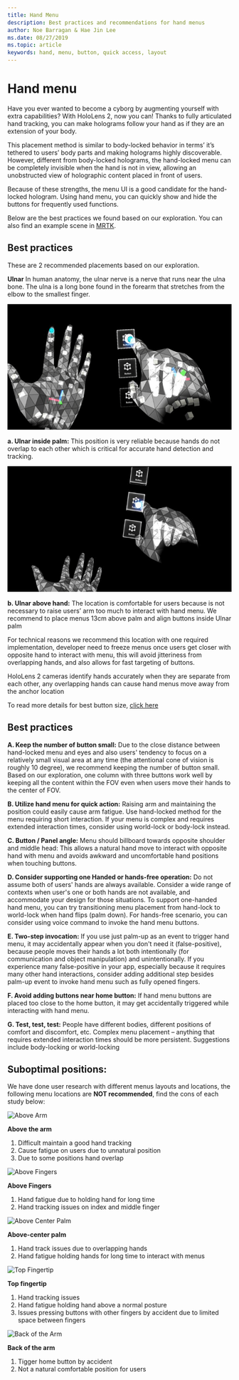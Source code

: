 ```yaml
---
title: Hand Menu
description: Best practices and recommendations for hand menus
author: Noe Barragan & Hae Jin Lee
ms.date: 08/27/2019
ms.topic: article
keywords: hand, menu, button, quick access, layout
---
```

# Hand menu
Have you ever wanted to become a cyborg by augmenting yourself with extra capabilities? With HoloLens 2, now you can! Thanks to fully articulated hand tracking, you can make holograms follow your hand as if they are an extension of your body.

This placement method is similar to body-locked behavior in terms’ it’s tethered to users’ body parts and making holograms highly discoverable. However, different from body-locked holograms, the hand-locked menu can be completely invisible when the hand is not in view, allowing an unobstructed view of holographic content placed in front of users.

Because of these strengths, the menu UI is a good candidate for the hand-locked hologram. Using hand menu, you can quickly show and hide the buttons for frequently used functions. 

Below are the best practices we found based on our exploration. You can also find an example scene in [MRTK](https://github.com/microsoft/MixedRealityToolkit-Unity/blob/mrtk_release/Assets/MixedRealityToolkit.Examples/Demos/HandTracking/Scenes/HandBasedMenuExample.unity).

## Best practices
These are 2 recommended placements based on our exploration.

**Ulnar** In human anatomy, the ulnar nerve is a nerve that runs near the ulna bone. The ulna is a long bone found in the forearm that stretches from the elbow to the smallest finger.

![Ulnar side hand location](images/UlnarSideHandMenu.gif)

**a. Ulnar inside palm:** This position is very reliable because hands do not overlap to each other which is critical for accurate hand detection and tracking.

![Ulnar side hand location](images/UlnarAboveHandMenu.gif)

**b. Ulnar above hand:**
The location is comfortable for users because is not necessary to raise users’ arm too much to interact with hand menu. We recommend to place menus 13cm above palm and align buttons inside Ulnar palm

For technical reasons we recommend this location with one required implementation, developer need to freeze menus once users get closer with opposite hand to interact with menu, this will avoid jitteriness from overlapping hands, and also allows for fast targeting of buttons.

HoloLens 2 cameras identify hands accurately when they are separate from each other, any overlapping hands can cause hand menus move away from the anchor location

To read more details for best button size, [click here](https://docs.microsoft.com/en-us/windows/mixed-reality/interactable-object)

## Best practices 
**A. Keep the number of button small:** 
Due to the close distance between hand-locked menu and eyes and also users' tendency to focus on a relatively small visual area at any time (the attentional cone of vision is roughly 10 degree), we recommend keeping the number of button small. Based on our exploration, one column with three buttons work well by keeping all the content within the FOV even when users move their hands to the center of FOV. 

**B. Utilize hand menu for quick action:** 
Raising arm and maintaining the position could easily cause arm fatigue. Use hand-locked method for the menu requiring short interaction. If your menu is complex and requires extended interaction times, consider using world-lock or body-lock instead. 

**C. Button / Panel angle:**
Menu should billboard towards opposite shoulder and middle head: This allows a natural hand move to interact with opposite hand with menu and avoids awkward and uncomfortable hand positions when touching buttons. 

**D. Consider supporting one Handed or hands-free operation:**
Do not assume both of users' hands are always available. Consider a wide range of contexts when user's one or both hands are not available, and accommodate your design for those situations. To support one-handed hand menu, you can try transitioning menu placement from hand-lock to world-lock when hand flips (palm down). For hands-free scenario, you can consider using voice command to invoke the hand menu buttons.

**E. Two-step invocation:**
If you use just palm-up as an event to trigger hand menu, it may accidentally appear when you don't need it (false-positive), because people moves their hands a lot both intentionally (for communication and object manipulation) and unintentionally. If you experience many false-positive in your app, especially because it requires many other hand interactions, consider adding additional step besides palm-up event to invoke hand menu such as fully opened fingers.

**F. Avoid adding buttons near home button:**
If hand menu buttons are placed too close to the home button, it may get accidentally triggered while interacting with hand menu.

**G. Test, test, test:**
People have different bodies, different positions of comfort and discomfort, etc.
Complex menu placement – anything that requires extended interaction times should be more persistent. Suggestions include body-locking or world-locking

## Suboptimal positions:
We have done user research with different menus layouts and locations, the following menu locations are **NOT recommended**, find the cons of each study below:

![Above Arm](images/AboveArm.gif)

**Above the arm**
1. Difficult maintain a good hand tracking
2. Cause fatigue on users due to unnatural position
3. Due to some positions hand overlap

![Above Fingers](images/AboveFingers.gif)

**Above Fingers**
1. Hand fatigue due to holding hand for long time
2. Hand tracking issues on index and middle finger

![Above Center Palm](images/handCenter.gif)

**Above-center palm**
1. Hand track issues due to overlapping hands
2. Hand fatigue holding hands for long time to interact with menus

![Top Fingertip](images/TopFingerTip.gif)

**Top fingertip**
1. Hand tracking issues
2. Hand fatigue holding hand above a normal posture
3. Issues pressing buttons with other fingers by accident due to limited space between fingers

![Back of the Arm](images/BackOfTheArm.gif)

**Back of the arm**
1. Tigger home button by accident
2. Not a natural comfortable position for users
